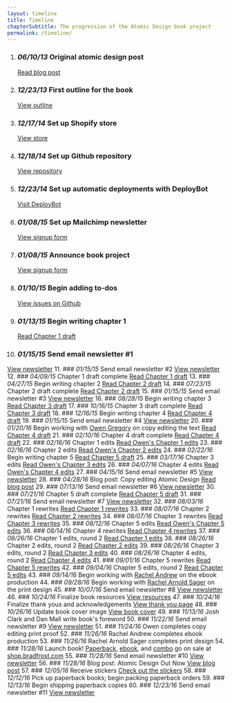 ```yaml
---
layout: timeline
title: Timeline
chapterSubtitle: The progression of the Atomic Design book project
permalink: /timeline/
---
```


1. ### *06/10/13* Original atomic design post
   [Read blog post](http://bradfrost.com/blog/post/atomic-web-design/)
2. ### *12/23/13* First outline for the book
   [View outline](https://gist.github.com/bradfrost/c90ef0c63fdc38ad4512)
3. ### *12/17/14* Set up Shopify store
   [View store](http://shop.bradfrost.com/products/atomic-design-ebook)
4. ### *12/18/14* Set up Github repository
   [View repository](https://github.com/bradfrost/atomic-design/)
5. ### *12/23/14* Set up automatic deployments with DeployBot
   [Visit DeployBot](https://deploybot.com/)
6. ### *01/08/15* Set up Mailchimp newsletter
   [View signup form](http://atomicdesign.bradfrost.com/signup/)
7. ### *01/08/15* Announce book project
   [View signup form](http://bradfrost.com/blog/post/atomic-design-book/)
8. ### *01/10/15* Begin adding to-dos
   [View issues on Github](https://github.com/bradfrost/atomic-design/issues)
9. ### *01/13/15* Begin writing chapter 1
   [Read Chapter 1 draft](http://v1.atomicdesign.bradfrost.com/chapter-1/)
10. ### *01/15/15* Send email newsletter #1
   [View newsletter](http://us5.campaign-archive1.com/?u=6c0c3f4dcd40d88bc1cedb3fa&id=25eb2d93e6)
11. ### *01/15/15* Send email newsletter #2
   [View newsletter](http://us5.campaign-archive1.com/?u=6c0c3f4dcd40d88bc1cedb3fa&id=a80218ef20)
12. ### *04/09/15* Chapter 1 draft complete
   [Read Chapter 1 draft](http://v1.atomicdesign.bradfrost.com/chapter-1/)
13. ### *04/27/15* Begin writing chapter 2
   [Read Chapter 2 draft](http://v1.atomicdesign.bradfrost.com/chapter-2/)
14. ### *07/23/15* Chapter 2 draft complete
   [Read Chapter 2 draft](http://v1.atomicdesign.bradfrost.com/chapter-2/)
15. ### *01/15/15* Send email newsletter #3
  [View newsletter](http://us5.campaign-archive2.com/?u=6c0c3f4dcd40d88bc1cedb3fa&id=d7f9094e63)
16. ### *08/28/15* Begin writing chapter 3
   [Read Chapter 3 draft](http://v1.atomicdesign.bradfrost.com/chapter-3/)
17. ### *10/16/15* Chapter 3 draft complete
  [Read Chapter 3 draft](http://v1.atomicdesign.bradfrost.com/chapter-3/)
18. ### *12/16/15* Begin writing chapter 4
    [Read Chapter 4 draft](http://v1.atomicdesign.bradfrost.com/chapter-4/)
19. ### *01/15/15* Send email newsletter #4
    [View newsletter](http://us5.campaign-archive1.com/?u=6c0c3f4dcd40d88bc1cedb3fa&id=4a2b57dbe1)
20. ### *01/20/16* Begin working with [Owen Gregory](https://twitter.com/fullcreammilk) on copy editing the text
    [Read Chapter 4 draft](http://v1.atomicdesign.bradfrost.com/chapter-4/)
21. ### *02/10/16* Chapter 4 draft complete
    [Read Chapter 4 draft](http://v1.atomicdesign.bradfrost.com/chapter-4/)
22. ### *02/16/16* Chapter 1 edits
    [Read Owen's Chapter 1 edits](http://edits.atomicdesign.bradfrost.com/chapter-1/)
23. ### *02/16/16* Chapter 2 edits
    [Read Owen's Chapter 2 edits](http://edits.atomicdesign.bradfrost.com/chapter-2/)
24. ### *02/22/16* Begin writing chapter 5
    [Read Chapter 5 draft](http://v1.atomicdesign.bradfrost.com/chapter-5/)
25. ### *03/17/16* Chapter 3 edits
    [Read Owen's Chapter 3 edits](http://edits.atomicdesign.bradfrost.com/chapter-3/)
26. ### *04/07/16* Chapter 4 edits
    [Read Owen's Chapter 4 edits](http://edits.atomicdesign.bradfrost.com/chapter-4/)
27. ### *04/15/16* Send email newsletter #5
    [View newsletter](http://us5.campaign-archive1.com/?u=6c0c3f4dcd40d88bc1cedb3fa&id=c88576305f)
28. ### *04/28/16* Blog post: Copy editing Atomic Design
    [Read blog post](http://bradfrost.com/blog/post/copy-editing-atomic-design/)
29. ### *07/13/16* Send email newsletter #6
    [View newsletter](http://us5.campaign-archive2.com/?u=6c0c3f4dcd40d88bc1cedb3fa&id=6cb62abd89)
30. ### *07/21/16* Chapter 5 draft complete
    [Read Chapter 5 draft](http://v1.atomicdesign.bradfrost.com/chapter-5/)
31. ### *07/21/16* Send email newsletter #7
    [View newsletter](http://us5.campaign-archive2.com/?u=6c0c3f4dcd40d88bc1cedb3fa&id=f75357a67d)
32. ### *08/03/16* Chapter 1 rewrites
    [Read Chapter 1 rewrites](http://rewrites.atomicdesign.bradfrost.com/chapter-1/)
33. ### *08/07/16* Chapter 2 rewrites
    [Read Chapter 2 rewrites](http://rewrites.atomicdesign.bradfrost.com/chapter-2/)
34. ### *08/07/16* Chapter 3 rewrites
    [Read Chapter 3 rewrites](http://rewrites.atomicdesign.bradfrost.com/chapter-3/)
35. ### *08/12/16* Chapter 5 edits
    [Read Owen's Chapter 5 edits](http://edits.atomicdesign.bradfrost.com/chapter-5/)
36. ### *08/14/16* Chapter 4 rewrites
    [Read Chapter 4 rewrites](http://rewrites.atomicdesign.bradfrost.com/chapter-4/)
37. ### *08/26/16* Chapter 1 edits, round 2
    [Read Chapter 1 edits](http://atomicdesign.bradfrost.com/chapter-1/)
38. ### *08/26/16* Chapter 2 edits, round 2
    [Read Chapter 2 edits](http://atomicdesign.bradfrost.com/chapter-2/)
39. ### *08/26/16* Chapter 3 edits, round 2
    [Read Chapter 3 edits](http://atomicdesign.bradfrost.com/chapter-3/)
40. ### *08/26/16* Chapter 4 edits, round 2
    [Read Chapter 4 edits](http://atomicdesign.bradfrost.com/chapter-4/)
41. ### *09/01/16* Chapter 5 rewrites
    [Read Chapter 5 rewrites](http://rewrites.atomicdesign.bradfrost.com/chapter-5/)
42. ### *09/04/16* Chapter 5 edits, round 2
    [Read Chapter 5 edits](http://atomicdesign.bradfrost.com/chapter-5/)
43. ### *09/14/16* Begin working with [Rachel Andrew](https://rachelandrew.co.uk/) on the ebook production
44. ### *09/28/16* Begin working with [Rachel Arnold Sager](http://secondblockstudio.com/) on the print design
45. ### *10/07/16* Send email newsletter #8
    [View newsletter](http://us5.campaign-archive1.com/?u=6c0c3f4dcd40d88bc1cedb3fa&id=f3bafb7857)
46. ### *10/24/16* Finalize book resources
    [View resources](http://atomicdesign.bradfrost.com/resources/)
47. ### *10/24/16* Finalize thank yous and acknowledgements
    [View thank you page](http://atomicdesign.bradfrost.com/resources/)
48. ### *10/26/16* Update book cover image
    [View book cover](http://atomicdesign.bradfrost.com)
49. ### *11/13/16* Josh Clark and Dan Mall write book's foreword
50. ### *11/22/16* Send email newsletter #9
    [View newsletter](http://us5.campaign-archive1.com/?u=6c0c3f4dcd40d88bc1cedb3fa&id=64435d1fb3)
51. ### *11/24/16* Owen completes copy editing print proof
52. ### *11/26/16* Rachel Andrew completes ebook production
53. ### *11/26/16* Rachel Arnold Sager completes print design
54. ### *11/28/16* Launch book! [Paperback](https://shop.bradfrost.com/collections/frontpage/products/atomic-design), [ebook](https://shop.bradfrost.com/collections/frontpage/products/atomic-design-ebook), and [combo](https://shop.bradfrost.com/collections/frontpage/products/atomic-design-print-ebook) go on sale at [shop.bradfrost.com](https://shop.bradfrost.com/)
55. ### *11/28/16* Send email newsletter #10
    [View newsletter](http://us5.campaign-archive2.com/?u=6c0c3f4dcd40d88bc1cedb3fa&id=61f90665c9)
56. ### *11/28/16* Blog post: Atomic Design Out Now
    [View blog post](http://bradfrost.com/blog/post/atomic-design-out-now/)
57. ### *12/05/16* Receive stickers
    [Check out the stickers](https://www.instagram.com/p/BNp94_JBUko/?taken-by=brad_frost)
58. ### *12/12/16* Pick up paperback books; begin packing paperback orders
59. ### *12/13/16* Begin shipping paperback copies
60. ### *12/23/16* Send email newsletter #11
    [View newsletter](http://us5.campaign-archive2.com/?u=6c0c3f4dcd40d88bc1cedb3fa&id=abbcd92dc7)
